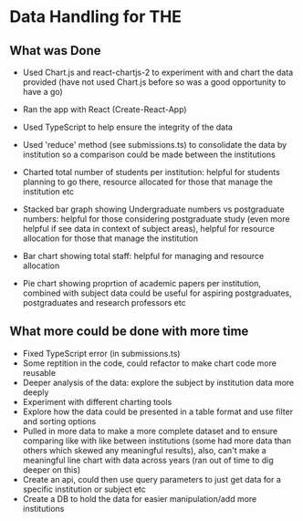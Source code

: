 # Data Handling for THE

## What was Done

- Used Chart.js and react-chartjs-2 to experiment with and chart the data provided (have not used Chart.js before so was a good opportunity to have a go)
- Ran the app with React (Create-React-App)
- Used TypeScript to help ensure the integrity of the data
- Used 'reduce' method (see submissions.ts) to consolidate the data by institution so a comparison could be made between the institutions

- Charted total number of students per institution: helpful for students planning to go there, resource allocated for those that manage the institution etc
- Stacked bar graph showing Undergraduate numbers vs postgraduate numbers: helpful for those considering postgraduate study (even more helpful if see data in context of subject areas), helpful for resource allocation for those that manage the institution
- Bar chart showing total staff: helpful for managing and resource allocation
- Pie chart showing proprtion of academic papers per institution, combined with subject data could be useful for aspiring postgraduates, postgraduates and research professors etc

## What more could be done with more time

- Fixed TypeScript error (in submissions.ts)
- Some reptition in the code, could refactor to make chart code more reusable
- Deeper analysis of the data: explore the subject by institution data more deeply
- Experiment with different charting tools
- Explore how the data could be presented in a table format and use filter and sorting options
- Pulled in more data to make a more complete dataset and to ensure comparing like with like between institutions (some had more data than others which skewed any meaningful results), also, can't make a meaningful line chart with data across years (ran out of time to dig deeper on this)
- Create an api, could then use query parameters to just get data for a specific institution or subject etc
- Create a DB to hold the data for easier manipulation/add more institutions
